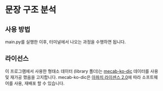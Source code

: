 # 문장 구조 분석
## 사용 방법
main.py를 실행한 이후, 터미널에서 나오는 과정을 수행하면 됩니다.

## 라이선스
이 프로그램에서 사용한 형태소 데이터 (library 폴더)는 [mecab-ko-dic](https://bitbucket.org/eunjeon/mecab-ko-dic/src/master/) 데이터를 사용 및 재가공 했음을 고지합니다. mecab-ko-dic은 [아파치 라이센스 2.0](http://www.apache.org/licenses/LICENSE-2.0.html)에 따라 소프트웨어를 사용, 재배포 할 수 있습니다.